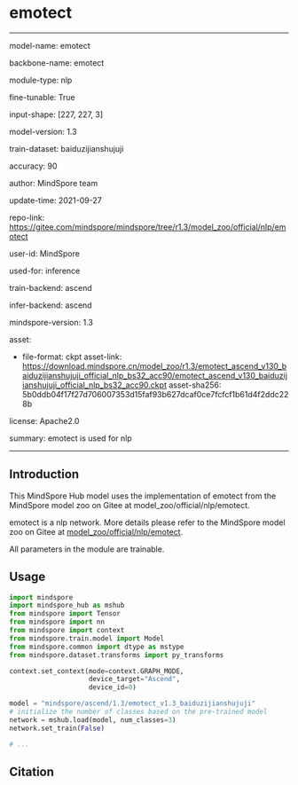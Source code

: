 # emotect

---

model-name: emotect

backbone-name: emotect

module-type: nlp

fine-tunable: True

input-shape: [227, 227, 3]

model-version: 1.3

train-dataset: baiduzijianshujuji

accuracy: 90

author: MindSpore team

update-time: 2021-09-27

repo-link: <https://gitee.com/mindspore/mindspore/tree/r1.3/model_zoo/official/nlp/emotect>

user-id: MindSpore

used-for: inference

train-backend: ascend

infer-backend: ascend

mindspore-version: 1.3

asset:

-
    file-format: ckpt
    asset-link: <https://download.mindspore.cn/model_zoo/r1.3/emotect_ascend_v130_baiduzijianshujuji_official_nlp_bs32_acc90/emotect_ascend_v130_baiduzijianshujuji_official_nlp_bs32_acc90.ckpt>
    asset-sha256: 5b0ddb04f17f27d706007353d15faf93b627dcaf0ce7fcfcf1b61d4f2ddc228b

license: Apache2.0

summary: emotect is used for nlp

---

## Introduction

This MindSpore Hub model uses the implementation of emotect from the MindSpore model zoo on Gitee at model_zoo/official/nlp/emotect.

emotect is a nlp network. More details please refer to the MindSpore model zoo on Gitee at [model_zoo/official/nlp/emotect](https://gitee.com/mindspore/mindspore/blob/r1.3/model_zoo/official/nlp/emotect/README_CN.md).

All parameters in the module are trainable.

## Usage

```python
import mindspore
import mindspore_hub as mshub
from mindspore import Tensor
from mindspore import nn
from mindspore import context
from mindspore.train.model import Model
from mindspore.common import dtype as mstype
from mindspore.dataset.transforms import py_transforms

context.set_context(mode=context.GRAPH_MODE,
                    device_target="Ascend",
                    device_id=0)

model = "mindspore/ascend/1.3/emotect_v1.3_baiduzijianshujuji"
# initialize the number of classes based on the pre-trained model
network = mshub.load(model, num_classes=3)
network.set_train(False)

# ...
```

## Citation
